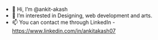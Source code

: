- 👋 Hi, I’m @ankit-akash
- 👀 I’m interested in Designing, web development and arts.
- 📫 You can contact me through LinkedIn -https://www.linkedin.com/in/ankitakash07

<!---
ankit-akash/ankit-akash is a ✨ special ✨ repository because its `README.md` (this file) appears on your GitHub profile.
You can click the Preview link to take a look at your changes.
--->
